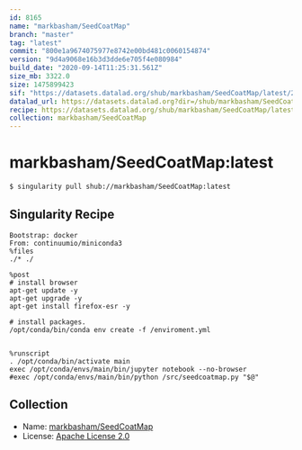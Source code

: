 ```yaml
---
id: 8165
name: "markbasham/SeedCoatMap"
branch: "master"
tag: "latest"
commit: "800e1a9674075977e8742e00bd481c0060154874"
version: "9d4a9068e16b3d3dde6e705f4e080984"
build_date: "2020-09-14T11:25:31.561Z"
size_mb: 3322.0
size: 1475899423
sif: "https://datasets.datalad.org/shub/markbasham/SeedCoatMap/latest/2020-09-14-800e1a96-9d4a9068/9d4a9068e16b3d3dde6e705f4e080984.sif"
datalad_url: https://datasets.datalad.org?dir=/shub/markbasham/SeedCoatMap/latest/2020-09-14-800e1a96-9d4a9068/
recipe: https://datasets.datalad.org/shub/markbasham/SeedCoatMap/latest/2020-09-14-800e1a96-9d4a9068/Singularity
collection: markbasham/SeedCoatMap
---
```


# markbasham/SeedCoatMap:latest

```bash
$ singularity pull shub://markbasham/SeedCoatMap:latest
```

## Singularity Recipe

```singularity
Bootstrap: docker
From: continuumio/miniconda3
%files
./* ./

%post
# install browser
apt-get update -y
apt-get upgrade -y
apt-get install firefox-esr -y

# install packages.
/opt/conda/bin/conda env create -f /enviroment.yml


%runscript
. /opt/conda/bin/activate main
exec /opt/conda/envs/main/bin/jupyter notebook --no-browser
#exec /opt/conda/envs/main/bin/python /src/seedcoatmap.py "$@"
```

## Collection

 - Name: [markbasham/SeedCoatMap](https://github.com/markbasham/SeedCoatMap)
 - License: [Apache License 2.0](https://api.github.com/licenses/apache-2.0)

